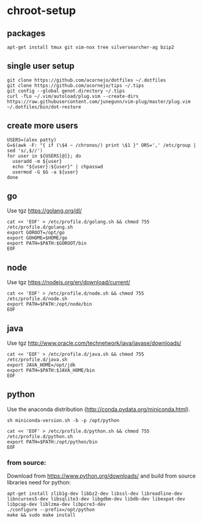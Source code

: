 # chroot-setup

## packages
`apt-get install tmux git vim-nox tree silversearcher-ag bzip2`

## single user setup

```
git clone https://github.com/acornejo/dotfiles ~/.dotfiles
git clone https://github.com/acornejo/tips ~/.tips
git config --global genot.directory ~/.tips
curl -fLo ~/.vim/autoload/plug.vim --create-dirs https://raw.githubusercontent.com/junegunn/vim-plug/master/plug.vim
~/.dotfiles/bin/dot-restore
```

## create more users
```
USERS=(alex patty)
G=$(awk -F: "{ if (\$4 ~ /chronos/) print \$1 }" ORS=',' /etc/group | sed 's/,$//')
for user in ${USERS[@]}; do
  useradd -m ${user}
  echo "${user}:${user}" | chpasswd
  usermod -G $G -a ${user}
done
```

## go
Use tgz
https://golang.org/dl/
```
cat << 'EOF' > /etc/profile.d/golang.sh && chmod 755 /etc/profile.d/golang.sh
export GOROOT=/opt/go
export GOHOME=$HOME/go
export PATH=$PATH:$GOROOT/bin
EOF
```

## node
Use tgz
https://nodejs.org/en/download/current/
```
cat << 'EOF' > /etc/profile.d/node.sh && chmod 755 /etc/profile.d/node.sh
export PATH=$PATH:/opt/node/bin
EOF
```

## java
Use tgz
http://www.oracle.com/technetwork/java/javase/downloads/

```
cat << 'EOF' > /etc/profile.d/java.sh && chmod 755 /etc/profile.d/java.sh
export JAVA_HOME=/opt/jdk
export PATH=$PATH:$JAVA_HOME/bin
EOF
```

## python
Use the anaconda distribution (http://conda.pydata.org/miniconda.html).

```
sh miniconda-version.sh -b -p /opt/python

cat << 'EOF' > /etc/profile.d/python.sh && chmod 755 /etc/profile.d/python.sh
export PATH=$PATH:/opt/python/bin
EOF
```

### from source:
Download from https://www.python.org/downloads/ and build from source
libraries need for python:

```
apt-get install zlib1g-dev libbz2-dev libssl-dev libreadline-dev libncurses5-dev libsqlite3-dev libgdbm-dev libdb-dev libexpat-dev libpcap-dev liblzma-dev libpcre3-dev
./configure --prefix=/opt/python
make && sudo make install
```
